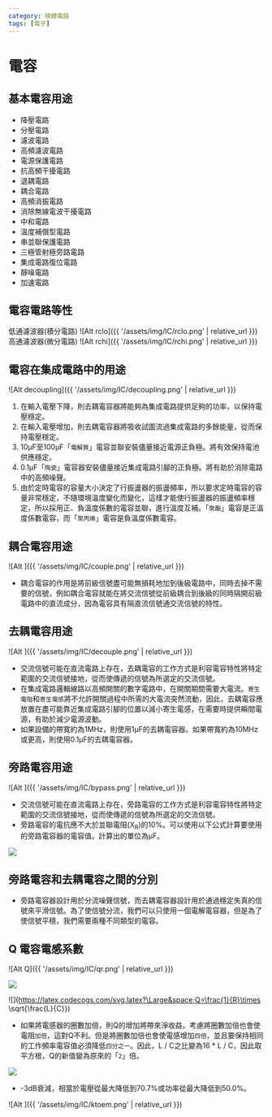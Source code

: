 ```yaml
---
category: 積體電路
tags: [電子]
---
```


# 電容

## 基本電容用途
 * 降壓電路
 * 分壓電路
 * 濾波電路
 * 高頻濾波電路
 * 電源保護電路
 * 抗高頻干擾電路
 * 退耦電路
 * 耦合電路
 * 高頻消振電路
 * 消除無線電波干擾電路
 * 中和電路
 * 溫度補償型電路
 * 串並聯保護電路
 * 三極管射極旁路電路
 * 集成電路復位電路
 * 靜噪電路
 * 加速電路

## 電容電路等性
低通濾波器(積分電路)
![Alt rclo]({{ '/assets/img/IC/rclo.png' | relative_url }})
高通濾波器(微分電路)
![Alt rchi]({{ '/assets/img/IC/rchi.png' | relative_url }})

## 電容在集成電路中的用途
 
![Alt decoupling]({{ '/assets/img/IC/decoupling.png' | relative_url }})
1. 在輸入電壓下降，則去耦電容器將能夠為集成電路提供足夠的功率，以保持電壓穩定。 
2. 在輸入電壓增加，則去耦電容器將吸收試圖流過集成電路的多餘能量，從而保持電壓穩定。
3. 10μF至100μF「`電解質`」電容並聯安裝儘量接近電源正負極。將有效保持電池供應穩定。
4. 0.1μF「`陶瓷`」電容器安裝儘量接近集成電路引腳的正負極。將有助於消除電路中的高頻噪聲。
5. 由於定時電容的容量大小決定了行振盪器的振盪頻率，所以要求定時電容的容量非常穩定，不隨環境溫度變化而變化，這樣才能使行振盪器的振盪頻率穩定，所以採用正、負溫度係數的電容並聯，進行溫度互補。「`聚酯`」電容是正溫度係數電容，而「`聚丙烯`」電容是負溫度係數電容。

## 耦合電容用途

![Alt ]({{ '/assets/img/IC/couple.png' | relative_url }})


 * 耦合電容的作用是將前級信號盡可能無損耗地加到後級電路中，同時去掉不需要的信號，例如耦合電容就能在將交流信號從前級耦合到後級的同時隔開前級電路中的直流成分，因為電容具有隔直流信號通交流信號的特性。

## 去耦電容用途

![Alt ]({{ '/assets/img/IC/decouple.png' | relative_url }})
 * 交流信號可能在直流電路上存在，去耦電容的工作方式是利容電容特性將特定範圍的交流信號接地，從而使傳遞的信號為所選定的交流信號。
 * 在集成電路邏輯線路以高頻開關的數字電路中，在開關期間需要大電流。`寄生電阻`和`寄生電感`將不允許開關過程中所需的大電流突然流動，因此，去耦電容應放置在盡可能靠近集成電路引腳的位置以減小寄生電感，在需要時提供瞬間電源，有助於減少電源波動。
 * 如果設備的帶寬約為1MHz，則使用1μF的去耦電容器。如果帶寬約為10MHz或更高，則使用0.1µF的去耦電容器。
 
## 旁路電容用途
![Alt ]({{ '/assets/img/IC/bypass.png' | relative_url }})
 * 交流信號可能在直流電路上存在，旁路電容的工作方式是利容電容特性將特定範圍的交流信號接地，從而使傳遞的信號為所選定的交流信號。
 * 旁路電容的電抗應不大於並聯電阻(X<sub>R</sub>)的10%。可以使用以下公式計算要使用的旁路電容器的電容值。計算出的單位為μF。
 
![](https://latex.codecogs.com/svg.latex?\Large&space;C=\frac{10^6}{2\pi{f}\times({X_{R}\times{0.1}})})

## 旁路電容和去耦電容之間的分別
* 旁路電容器設計用於分流噪聲信號，而去耦電容器設計用於通過穩定失真的信號來平滑信號。為了使信號分流，我們可以只使用一個電解電容器，但是為了使信號平穩，我們需要兩種不同類型的電容。

## Q 電容電感系數
![Alt Q]({{ '/assets/img/IC/qr.png' | relative_url }})

![](https://latex.codecogs.com/svg.latex?\Large&space;Q=\dfrac{f_0}{f_2-f_1})


![](https://latex.codecogs.com/svg.latex?\Large&space;Q=\frac{1}{R}\times \sqrt{\frac{L}{C}})

 * 如果將電感器的圈數加倍，則Q的增加將帶來淨收益。考慮將圈數加倍也會使電阻`加倍`，這對Q不利。但是將圈數加倍也會使電感增加`四倍`，並且要保持相同的工作頻率電容值必須降低`四分之一`。因此，L / C之比變為16 * L / C，因此取平方根，Q的新值變為原來的「`2`」倍。

![](https://latex.codecogs.com/svg.latex?\Large&space;Q=\frac{4}{2\times{R}}\times\sqrt{\frac{L}{C}})

* -3dB衰減，相當於電壓從最大降低到70.7%或功率從最大降低到50.0%。

![Alt ]({{ '/assets/img/IC/ktoem.png' | relative_url }})



